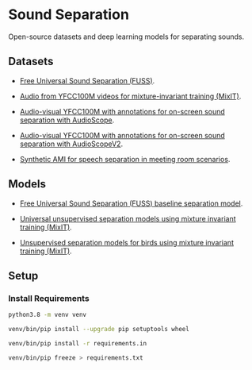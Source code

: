 # Sound Separation

Open-source datasets and deep learning models for separating sounds.

## Datasets

* [Free Universal Sound Separation (FUSS)](https://github.com/google-research/sound-separation/blob/master/datasets/fuss/FUSS_license_doc/README.md).

* [Audio from YFCC100M videos for mixture-invariant training (MixIT)](https://github.com/google-research/sound-separation/blob/master/datasets/yfcc100m/README.md).

* [Audio-visual YFCC100M with annotations for on-screen sound separation with AudioScope](https://github.com/google-research/sound-separation/blob/master/datasets/audioscope/README.md).

* [Audio-visual YFCC100M with annotations for on-screen sound separation with AudioScopeV2](https://github.com/google-research/sound-separation/blob/master/datasets/audioscope-v2/README.md).

* [Synthetic AMI for speech separation in meeting room scenarios](https://github.com/google-research/sound-separation/blob/master/datasets/synthetic_ami/README.md).

## Models

* [Free Universal Sound Separation (FUSS) baseline separation model](https://github.com/google-research/sound-separation/tree/master/models/dcase2020_fuss_baseline/README.md).

* [Universal unsupervised separation models using mixture invariant training (MixIT)](https://github.com/google-research/sound-separation/tree/master/models/neurips2020_mixit/README.md).

* [Unsupervised separation models for birds using mixture invariant training (MixIT)](https://github.com/google-research/sound-separation/tree/master/models/bird_mixit/README.md).

## Setup

### Install Requirements

```bash
python3.8 -m venv venv
```

```bash
venv/bin/pip install --upgrade pip setuptools wheel
```

```bash
venv/bin/pip install -r requirements.in
```

```bash
venv/bin/pip freeze > requirements.txt
```

